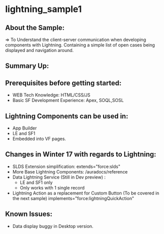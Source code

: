 # lightning_sample1

## About the Sample:
=> To Understand the client-server communication when developing components with Lightning.
Containing a simple list of open cases being displayed and navigation around.


## Summary Up:

## Prerequisites before getting started:
* WEB Tech Knowledge: HTML/CSS/JS
* Basic SF Development Experience: Apex, SOQL,SOSL

## Lightning Components can be used in:
* App Builder
* LE and SF1
* Embedded into VF pages.

## Changes in Winter 17 with regards to Lightning:
* SLDS Extension simplification: extends="force:slds"
* More Base Lightning Components: /auradocs/reference
* Data Lightning Service (Still in Dev preview) : 
  + LE and SF1 only
  + Only works with 1 single record
* Lightning Action as a replacement for Custom Button (To be covered in the next sample)
implements="force:lightningQuickAction"

## Known Issues:
* Data display buggy in Desktop version. 
